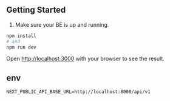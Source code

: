 ## Getting Started

1. Make sure your BE is up and running.

```bash
npm install
# and
npm run dev

```

Open [http://localhost:3000](http://localhost:3000) with your browser to see the result.

## env

```env
NEXT_PUBLIC_API_BASE_URL=http://localhost:8000/api/v1
```
